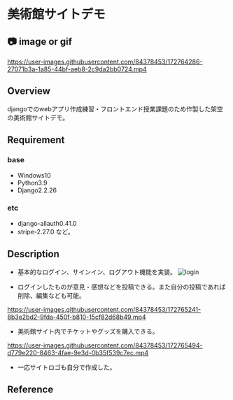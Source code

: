 # 美術館サイトデモ

## 📷 image or gif

https://user-images.githubusercontent.com/84378453/172764286-27071b3a-1a85-44bf-aeb8-2c9da2bb0724.mp4



## Overview
djangoでのwebアプリ作成練習・フロントエンド授業課題のため作製した架空の美術館サイトデモ。

## Requirement
### base
- Windows10
- Python3.9
- Django2.2.26
### etc
- django-allauth0.41.0
- stripe-2.27.0
など。

## Description
- 基本的なログイン、サインイン、ログアウト機能を実装。
![login](https://user-images.githubusercontent.com/84378453/172764794-d04ead4b-a4ef-43b2-92b7-dd8d30268bd0.png)

- ログインしたものが意見・感想などを投稿できる。また自分の投稿であれば削除、編集なども可能。

https://user-images.githubusercontent.com/84378453/172765241-8b3e2bd2-9fda-450f-b810-15cf82d68b49.mp4

- 美術館サイト内でチケットやグッズを購入できる。

https://user-images.githubusercontent.com/84378453/172765494-d779e220-8463-4fae-9e3d-0b35f539c7ec.mp4

- 一応サイトロゴも自分で作成した。

## Reference
